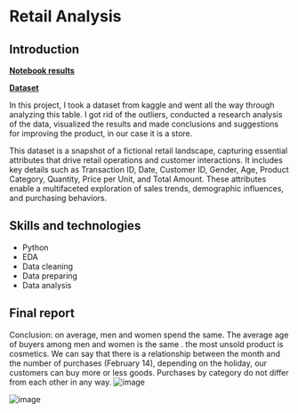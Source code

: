 # Retail Analysis


## Introduction

**[Notebook results](https://github.com/gituse412/data_analytics_portfolio/blob/main/retail_analysis/RetailAnalysis.ipynb)**

**[Dataset](https://www.kaggle.com/datasets/mohammadtalib786/retail-sales-dataset)**

In this project, I took a dataset from kaggle and went all the way through analyzing this table. I got rid of the outliers, conducted a research analysis of the data, visualized the results and made conclusions and suggestions for improving the product, in our case it is a store.


This dataset is a snapshot of a fictional retail landscape, capturing essential attributes that drive retail operations and customer interactions. It includes key details such as Transaction ID, Date, Customer ID, Gender, Age, Product Category, Quantity, Price per Unit, and Total Amount. These attributes enable a multifaceted exploration of sales trends, demographic influences, and purchasing behaviors.

## Skills and technologies
* Python
* EDA
* Data cleaning
* Data preparing
* Data analysis

## Final report
Conclusion: on average, men and women spend the same. The average age of buyers among men and women is the same . the most unsold product is cosmetics. We can say that there is a relationship between the month and the number of purchases (February 14), depending on the holiday, our customers can buy more or less goods. Purchases by category do not differ from each other in any way.
![image](https://github.com/gituse412/data_analytics_portfolio/assets/57147820/cdc4bad4-00b5-4837-9646-5d7903dec510)

![image](https://github.com/gituse412/data_analytics_portfolio/assets/57147820/d1637681-b98a-4cb8-9ed5-d8731f9cd153)

